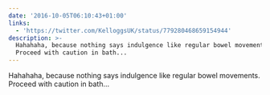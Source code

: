 ```yaml
---
date: '2016-10-05T06:10:43+01:00'
links:
  - 'https://twitter.com/KelloggsUK/status/779280468659154944'
description: >-
  Hahahaha, because nothing says indulgence like regular bowel movements.
  Proceed with caution in bath...
---
```

Hahahaha, because nothing says indulgence like regular bowel movements. Proceed with caution in bath... 
